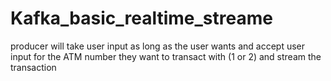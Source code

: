 # Kafka_basic_realtime_streame



producer will take user input as long as the user wants and accept user input for the ATM number they want to transact with (1 or 2) and stream the transaction

